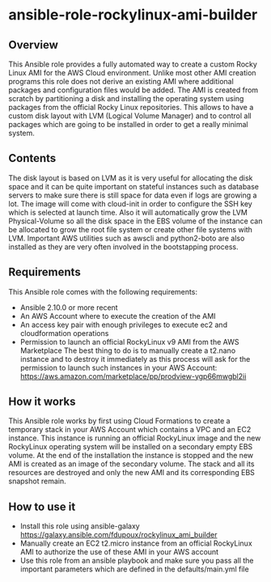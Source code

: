 # ansible-role-rockylinux-ami-builder

## Overview
This Ansible role provides a fully automated way to create a custom Rocky Linux
AMI for the AWS Cloud environment. Unlike most other AMI creation programs this
role does not derive an existing AMI where additional packages and configuration
files would be added. The AMI is created from scratch by partitioning a disk and
installing the operating system using packages from the official Rocky Linux
repositories. This allows to have a custom disk layout with LVM (Logical Volume
Manager) and to control all packages which are going to be installed in order to
get a really minimal system.

## Contents
The disk layout is based on LVM as it is very useful for allocating the disk
space and it can be quite important on stateful instances such as database
servers to make sure there is still space for data even if logs are growing a
lot. The image will come with cloud-init in order to configure the SSH key which
is selected at launch time. Also it will automatically grow the LVM
Physical-Volume so all the disk space in the EBS volume of the instance can be
allocated to grow the root file system or create other file systems with LVM.
Important AWS utilities such as awscli and python2-boto are also installed as
they are very often involved in the bootstapping process.

## Requirements
This Ansible role comes with the following requirements:
   * Ansible 2.10.0 or more recent
   * An AWS Account where to execute the creation of the AMI
   * An access key pair with enough privileges to execute ec2 and cloudformation
     operations
   * Permission to launch an official RockyLinux v9 AMI from the AWS Marketplace
     The best thing to do is to manually create a t2.nano instance and to
     destroy it immediately as this process will ask for the permission to
     launch such instances in your AWS Account:
     https://aws.amazon.com/marketplace/pp/prodview-ygp66mwgbl2ii

## How it works
This Ansible role works by first using Cloud Formations to create a temporary
stack in your AWS Account which contains a VPC and an EC2 instance. This
instance is running an official RockyLinux image and the new RockyLinux
operating system will be installed on a secondary empty EBS volume. At the end
of the installation the instance is stopped and the new AMI is created as an
image of the secondary volume. The stack and all its resources are destroyed
and only the new AMI and its corresponding EBS snapshot remain.

## How to use it
   * Install this role using ansible-galaxy
     https://galaxy.ansible.com/fdupoux/rockylinux_ami_builder
   * Manually create an EC2 t2.micro instance from an official RockyLinux AMI to
     authorize the use of these AMI in your AWS account
   * Use this role from an ansible playbook and make sure you pass all the
     important parameters which are defined in the defaults/main.yml file
